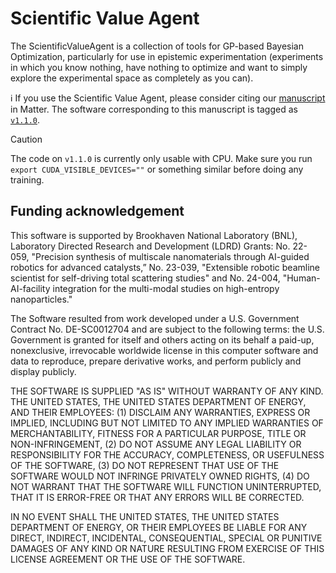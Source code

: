 # Scientific Value Agent

The ScientificValueAgent is a collection of tools for GP-based Bayesian Optimization, particularly for use in epistemic experimentation (experiments in which you know nothing, have nothing to optimize and want to simply explore the experimental space as completely as you can).

ℹ️ If you use the Scientific Value Agent, please consider citing our [manuscript](https://doi.org/10.1016/j.matt.2023.11.012) in Matter. The software corresponding to this manuscript is tagged as [`v1.1.0`](https://github.com/matthewcarbone/ScientificValueAgent/releases/tag/v1.1.0).

> [!CAUTION]
> The code on `v1.1.0` is currently only usable with CPU. Make sure you run `export CUDA_VISIBLE_DEVICES=""` or something similar before doing any training.

## Funding acknowledgement

This software is supported by Brookhaven National Laboratory (BNL), Laboratory Directed Research and Development (LDRD) Grants: No. 22-059, "Precision synthesis of multiscale nanomaterials through AI-guided robotics for advanced catalysts,” No. 23-039, "Extensible robotic beamline scientist for self-driving total scattering studies" and No. 24-004, "Human-AI-facility integration for the multi-modal studies on high-entropy nanoparticles."

The Software resulted from work developed under a U.S. Government Contract No. DE-SC0012704 and are subject to the following terms: the U.S. Government is granted for itself and others acting on its behalf a paid-up, nonexclusive, irrevocable worldwide license in this computer software and data to reproduce, prepare derivative works, and perform publicly and display publicly.

THE SOFTWARE IS SUPPLIED "AS IS" WITHOUT WARRANTY OF ANY KIND. THE UNITED STATES, THE UNITED STATES DEPARTMENT OF ENERGY, AND THEIR EMPLOYEES: (1) DISCLAIM ANY WARRANTIES, EXPRESS OR IMPLIED, INCLUDING BUT NOT LIMITED TO ANY IMPLIED WARRANTIES OF MERCHANTABILITY, FITNESS FOR A PARTICULAR PURPOSE, TITLE OR NON-INFRINGEMENT, (2) DO NOT ASSUME ANY LEGAL LIABILITY OR RESPONSIBILITY FOR THE ACCURACY, COMPLETENESS, OR USEFULNESS OF THE SOFTWARE, (3) DO NOT REPRESENT THAT USE OF THE SOFTWARE WOULD NOT INFRINGE PRIVATELY OWNED RIGHTS, (4) DO NOT WARRANT THAT THE SOFTWARE WILL FUNCTION UNINTERRUPTED, THAT IT IS ERROR-FREE OR THAT ANY ERRORS WILL BE CORRECTED.

IN NO EVENT SHALL THE UNITED STATES, THE UNITED STATES DEPARTMENT OF ENERGY, OR THEIR EMPLOYEES BE LIABLE FOR ANY DIRECT, INDIRECT, INCIDENTAL, CONSEQUENTIAL, SPECIAL OR PUNITIVE DAMAGES OF ANY KIND OR NATURE RESULTING FROM EXERCISE OF THIS LICENSE AGREEMENT OR THE USE OF THE SOFTWARE.
